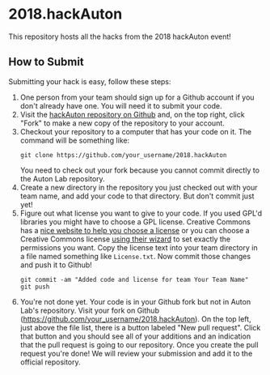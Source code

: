 # 2018.hackAuton

This repository hosts all the hacks from the 2018 hackAuton event!

## How to Submit

Submitting your hack is easy, follow these steps:

1. One person from your team should sign up for a Github account if you don't already have one. You will need it to submit your code.
2. Visit the [hackAuton repository on Github](https://github.com/autonlab/2018.hackAuton) and, on the top right, click "Fork" to make a new copy of the repository to your account.
3. Checkout your repository to a computer that has your code on it. The command will be something like:
    ```
    git clone https://github.com/your_username/2018.hackAuton
    ```
    You need to check out your fork because you cannot commit directly to the Auton Lab repository.
4. Create a new directory in the repository you just checked out with your team name, and add your code to that directory. But don't commit just yet!
5. Figure out what license you want to give to your code. If you used GPL'd libraries you might have to choose a GPL license. Creative Commons has a [nice website to help you choose a license](https://choosealicense.com/) or you can choose a Creative Commons license [using their wizard](https://creativecommons.org/share-your-work/) to set exactly the permissions you want. Copy the license text into your team directory in a file named something like `License.txt`. Now commit those changes and push it to Github!
    ```
    git commit -am "Added code and license for team Your Team Name"
    git push
    ```
6. You're not done yet. Your code is in your Github fork but not in Auton Lab's repository. Visit your fork on Github (https://github.com/your_username/2018.hackAuton). On the top left, just above the file list, there is a button labeled "New pull request". Click that button and you should see all of your additions and an indication that the pull request is going to our repository. Once you create the pull request you're done! We will review your submission and add it to the official repository.
